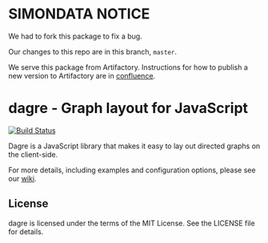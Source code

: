 # SIMONDATA NOTICE

We had to fork this package to fix a bug.

Our changes to this repo are in this branch, `master`.

We serve this package from Artifactory.  Instructions for how to publish a new version to Artifactory are in [confluence](https://simondata.atlassian.net/wiki/spaces/eng/pages/408518703/Contributing+a+Package+in+Artifactory).

# dagre - Graph layout for JavaScript

[![Build Status](https://secure.travis-ci.org/dagrejs/dagre.svg?branch=master)](http://travis-ci.org/dagrejs/dagre)

Dagre is a JavaScript library that makes it easy to lay out directed graphs on
the client-side.

For more details, including examples and configuration options, please see our
[wiki](https://github.com/dagrejs/dagre/wiki).

## License

dagre is licensed under the terms of the MIT License. See the LICENSE file
for details.
